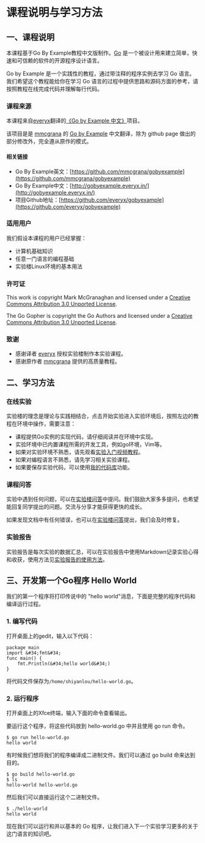 # 课程说明与学习方法

## 一、课程说明

本课程基于Go By Example教程中文版制作。[Go](http://golang.org/) 是一个被设计用来建立简单，快速和可信赖的软件的开源程序设计语言。

Go by Example 是一个实践性的教程，通过带注释的程序实例去学习 Go 语言。我们希望这个教程能给你在学习 Go 语言的过程中提供思路和源码方面的参考，请按照教程在线完成代码并理解每行代码。

### 课程来源

本课程来自[everyx](http://everyx.in)翻译的[《Go by Example 中文》](http://gobyexample.everyx.in/)项目。

该项目是是 [mmcgrana](https://github.com/mmcgrana) 的 [Go by Example](https://github.com/mmcgrana/gobyexample) 中文翻译，除为 github page 做出的部分修改外，完全遵从原作的模式。

#### 相关链接

+ Go By Example英文：[https://github.com/mmcgrana/gobyexample](https://github.com/mmcgrana/gobyexample)
+ Go By Example中文：[http://gobyexample.everyx.in/](http://gobyexample.everyx.in/)
+ 项目Github地址：[https://github.com/everyx/gobyexample](https://github.com/everyx/gobyexample)

### 适用用户

我们假设本课程的用户已经掌握：

+ 计算机基础知识
+ 任意一门语言的编程基础
+ 实验楼Linux环境的基本用法

### 许可证

This work is copyright Mark McGranaghan and licensed under a
[Creative Commons Attribution 3.0 Unported License](http://creativecommons.org/licenses/by/3.0/).

The Go Gopher is copyright the Go Authors and licensed under a
[Creative Commons Attribution 3.0 Unported License](http://creativecommons.org/licenses/by/3.0/).


### 致谢

+ 感谢译者 [everyx](http://everyx.in) 授权实验楼制作本实验课程。
+ 感谢原作者 [mmcgrana](https://github.com/mmcgrana) 提供的高质量教程。

## 二、学习方法

### 在线实验

实验楼的理念是理论与实践相结合，点击开始实验进入实验环境后，按照左边的教程在环境中操作，需要注意：

+ 课程提供Go实例的实现代码，请仔细阅读并在环境中实现。
+ 实验环境中已内置课程所需的开发工具，例如go环境，Vim等。
+ 如果对实验环境不熟悉，请先观看[实验入门视频教程](https://www.shiyanlou.com/questions/2544)。
+ 如果对编程语言不熟悉，请先学习相关实验课程。
+ 如果要保存实验代码，可以使用[我的代码库](https://www.shiyanlou.com/questions/360)功能。

### 课程问答

实验中遇到任何问题，可以在[实验楼问答](https://www.shiyanlou.com/questions)中提问。我们鼓励大家多多提问，也希望能回复同学提出的问题。交流与分享才能获得更快的成长。

如果发现文档中有任何错误，也可以在[实验楼问答](https://www.shiyanlou.com/questions)提出，我们会及时修复。

### 实验报告

实验报告是每次实验的数据汇总，可以在实验报告中使用Markdown记录实验心得和收获，使用方法见[实验报告的使用方法](https://www.shiyanlou.com/questions/670)。

## 三、开发第一个Go程序 Hello World

我们的第一个程序将打印传说中的 &#34;hello world&#34;消息，下面是完整的程序代码和编译运行过程。

### 1. 编写代码

打开桌面上的gedit，输入以下代码：

```
package main
import &#34;fmt&#34;
func main() {
    fmt.Println(&#34;hello world&#34;)
}
```

将代码文件保存为`/home/shiyanlou/hello-world.go`。

### 2. 运行程序

打开桌面上的Xfce终端，输入下面的命令查看输出。

要运行这个程序，将这些代码放到 hello-world.go 中并且使用 go run 命令。

```
$ go run hello-world.go
hello world
```

有时候我们想将我们的程序编译成二进制文件。我们可以通过 go build 命来达到目的。

```
$ go build hello-world.go
$ ls
hello-world	hello-world.go
```

然后我们可以直接运行这个二进制文件。

```
$ ./hello-world
hello world
```

现在我们可以运行和并以基本的 Go 程序，让我们进入下一个实验学习更多的关于这门语言的知识吧。







